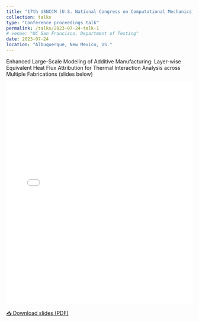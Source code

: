 ```yaml
---
title: "17th USNCCM (U.S. National Congress on Computational Mechanics)"
collection: talks
type: "Conference proceedings talk"
permalink: /talks/2023-07-24-talk-1
# venue: "UC San Francisco, Department of Testing"
date: 2023-07-24
location: "Albuquerque, New Mexico, US."
---
```


Enhanced Large-Scale Modeling of Additive Manufacturing: Layer-wise Equivalent Heat Flux Attribution for Thermal Interaction Analysis across Multiple Fabrications (slides below)

<iframe 
  src="files/slides2.pdf" 
  width="100%" 
  height="600px" 
  style="border: none;">
</iframe>

<p>
  <a href="files/slides2.pdf" download>📥 Download slides (PDF)</a>
</p>
